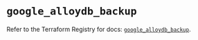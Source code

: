 # `google_alloydb_backup`

Refer to the Terraform Registry for docs: [`google_alloydb_backup`](https://registry.terraform.io/providers/hashicorp/google/6.12.0/docs/resources/alloydb_backup).
